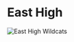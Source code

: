 # East High

![East High Wildcats](https://res.cloudinary.com/svcastaneda/image/upload/v1552581493/wildcats_puf5yn.jpg)
